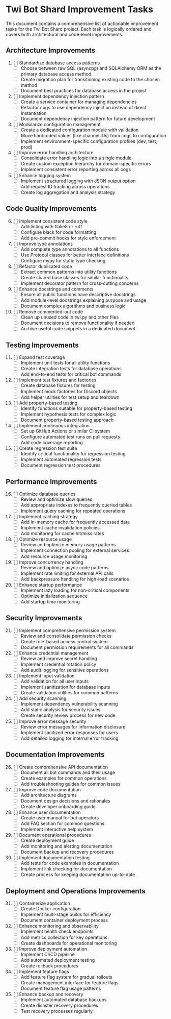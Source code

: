 # Twi Bot Shard Improvement Tasks

This document contains a comprehensive list of actionable improvement tasks for the Twi Bot Shard project. Each task is logically ordered and covers both architectural and code-level improvements.

## Architecture Improvements

1. [ ] Standardize database access patterns
   - [ ] Choose between raw SQL (asyncpg) and SQLAlchemy ORM as the primary database access method
   - [ ] Create migration plan for transitioning existing code to the chosen method
   - [ ] Document best practices for database access in the project

2. [ ] Implement dependency injection pattern
   - [ ] Create a service container for managing dependencies
   - [ ] Refactor cogs to use dependency injection instead of direct instantiation
   - [ ] Document dependency injection pattern for future development

3. [ ] Modularize configuration management
   - [ ] Create a dedicated configuration module with validation
   - [ ] Move hardcoded values (like channel IDs) from cogs to configuration
   - [ ] Implement environment-specific configuration profiles (dev, test, prod)

4. [ ] Improve error handling architecture
   - [ ] Consolidate error handling logic into a single module
   - [ ] Create custom exception hierarchy for domain-specific errors
   - [ ] Implement consistent error reporting across all cogs

5. [ ] Enhance logging system
   - [ ] Implement structured logging with JSON output option
   - [ ] Add request ID tracking across operations
   - [ ] Create log aggregation and analysis strategy

## Code Quality Improvements

6. [ ] Implement consistent code style
   - [ ] Add linting with flake8 or ruff
   - [ ] Configure black for code formatting
   - [ ] Add pre-commit hooks for style enforcement

7. [ ] Improve type annotations
   - [ ] Add complete type annotations to all functions
   - [ ] Use Protocol classes for better interface definitions
   - [ ] Configure mypy for static type checking

8. [ ] Refactor duplicated code
   - [ ] Extract common patterns into utility functions
   - [ ] Create shared base classes for similar functionality
   - [ ] Implement decorator pattern for cross-cutting concerns

9. [ ] Enhance docstrings and comments
   - [ ] Ensure all public functions have descriptive docstrings
   - [ ] Add module-level docstrings explaining purpose and usage
   - [ ] Document complex algorithms and business logic

10. [ ] Remove commented-out code
    - [ ] Clean up unused code in twi.py and other files
    - [ ] Document decisions to remove functionality if needed
    - [ ] Archive useful code snippets in a dedicated document

## Testing Improvements

11. [ ] Expand test coverage
    - [ ] Implement unit tests for all utility functions
    - [ ] Create integration tests for database operations
    - [ ] Add end-to-end tests for critical bot commands

12. [ ] Implement test fixtures and factories
    - [ ] Create database fixtures for testing
    - [ ] Implement mock factories for Discord objects
    - [ ] Add helper utilities for test setup and teardown

13. [ ] Add property-based testing
    - [ ] Identify functions suitable for property-based testing
    - [ ] Implement hypothesis tests for complex logic
    - [ ] Document property-based testing approach

14. [ ] Implement continuous integration
    - [ ] Set up GitHub Actions or similar CI system
    - [ ] Configure automated test runs on pull requests
    - [ ] Add code coverage reporting

15. [ ] Create regression test suite
    - [ ] Identify critical functionality for regression testing
    - [ ] Implement automated regression tests
    - [ ] Document regression test procedures

## Performance Improvements

16. [ ] Optimize database queries
    - [ ] Review and optimize slow queries
    - [ ] Add appropriate indexes to frequently queried tables
    - [ ] Implement query caching for repeated operations

17. [ ] Implement caching strategy
    - [ ] Add in-memory cache for frequently accessed data
    - [ ] Implement cache invalidation policies
    - [ ] Add monitoring for cache hit/miss rates

18. [ ] Optimize resource usage
    - [ ] Review and optimize memory usage patterns
    - [ ] Implement connection pooling for external services
    - [ ] Add resource usage monitoring

19. [ ] Improve concurrency handling
    - [ ] Review and optimize async code patterns
    - [ ] Implement rate limiting for external API calls
    - [ ] Add backpressure handling for high-load scenarios

20. [ ] Enhance startup performance
    - [ ] Implement lazy loading for non-critical components
    - [ ] Optimize initialization sequence
    - [ ] Add startup time monitoring

## Security Improvements

21. [ ] Implement comprehensive permission system
    - [ ] Review and consolidate permission checks
    - [ ] Create role-based access control system
    - [ ] Document permission requirements for all commands

22. [ ] Enhance credential management
    - [ ] Review and improve secret handling
    - [ ] Implement credential rotation policy
    - [ ] Add audit logging for sensitive operations

23. [ ] Implement input validation
    - [ ] Add validation for all user inputs
    - [ ] Implement sanitization for database inputs
    - [ ] Create validation utilities for common patterns

24. [ ] Add security scanning
    - [ ] Implement dependency vulnerability scanning
    - [ ] Add static analysis for security issues
    - [ ] Create security review process for new code

25. [ ] Improve error message security
    - [ ] Review error messages for information disclosure
    - [ ] Implement sanitized error responses for users
    - [ ] Add detailed logging for internal error tracking

## Documentation Improvements

26. [ ] Create comprehensive API documentation
    - [ ] Document all bot commands and their usage
    - [ ] Create examples for common operations
    - [ ] Add troubleshooting guides for common issues

27. [ ] Improve code documentation
    - [ ] Add architecture diagrams
    - [ ] Document design decisions and rationales
    - [ ] Create developer onboarding guide

28. [ ] Enhance user documentation
    - [ ] Create user manual for bot operators
    - [ ] Add FAQ section for common questions
    - [ ] Implement interactive help system

29. [ ] Document operational procedures
    - [ ] Create deployment guide
    - [ ] Add monitoring and alerting documentation
    - [ ] Document backup and recovery procedures

30. [ ] Implement documentation testing
    - [ ] Add tests for code examples in documentation
    - [ ] Implement link checking for documentation
    - [ ] Create process for keeping documentation up-to-date

## Deployment and Operations Improvements

31. [ ] Containerize application
    - [ ] Create Docker configuration
    - [ ] Implement multi-stage builds for efficiency
    - [ ] Document container deployment process

32. [ ] Enhance monitoring and observability
    - [ ] Implement health check endpoints
    - [ ] Add metrics collection for key operations
    - [ ] Create dashboards for operational monitoring

33. [ ] Improve deployment automation
    - [ ] Implement CI/CD pipeline
    - [ ] Add automated deployment testing
    - [ ] Create rollback procedures

34. [ ] Implement feature flags
    - [ ] Add feature flag system for gradual rollouts
    - [ ] Create management interface for feature flags
    - [ ] Document feature flag usage patterns

35. [ ] Enhance backup and recovery
    - [ ] Implement automated database backups
    - [ ] Create disaster recovery procedures
    - [ ] Test recovery processes regularly
